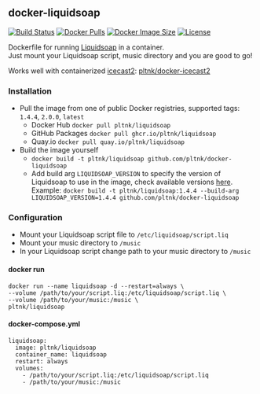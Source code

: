 ## docker-liquidsoap

[![Build Status](https://img.shields.io/github/actions/workflow/status/pltnk/docker-liquidsoap/docker-publish.yml?branch=main)](https://github.com/pltnk/docker-liquidsoap/actions/workflows/docker-publish.yml)
[![Docker Pulls](https://img.shields.io/docker/pulls/pltnk/liquidsoap)](https://hub.docker.com/r/pltnk/liquidsoap)
[![Docker Image Size](https://img.shields.io/docker/image-size/pltnk/liquidsoap/latest)](https://hub.docker.com/r/pltnk/liquidsoap)
[![License](https://img.shields.io/github/license/pltnk/docker-liquidsoap)](https://github.com/pltnk/docker-liquidsoap/blob/master/LICENSE)

Dockerfile for running [Liquidsoap](https://www.liquidsoap.info/) in a container. \
Just mount your Liquidsoap script, music directory and you are good to go!

Works well with containerized [icecast2](https://icecast.org/): [pltnk/docker-icecast2](https://github.com/pltnk/docker-icecast2)

### Installation
- Pull the image from one of public Docker registries, supported tags: `1.4.4`, `2.0.0`, `latest`
  - Docker Hub `docker pull pltnk/liquidsoap`
  - GitHub Packages `docker pull ghcr.io/pltnk/liquidsoap`
  - Quay.io `docker pull quay.io/pltnk/liquidsoap`
- Build the image yourself
  - `docker build -t pltnk/liquidsoap github.com/pltnk/docker-liquidsoap`
  - Add build arg `LIQUIDSOAP_VERSION` to specify the version of Liquidsoap to use in the image, check available versions [here](https://opam.ocaml.org/packages/liquidsoap/). \
  Example: `docker build -t pltnk/liquidsoap:1.4.4 --build-arg LIQUIDSOAP_VERSION=1.4.4 github.com/pltnk/docker-liquidsoap`

### Configuration
- Mount your Liquidsoap script file to `/etc/liquidsoap/script.liq`
- Mount your music directory to `/music`
- In your Liquidsoap script change path to your music directory to `/music`

#### docker run
```
docker run --name liquidsoap -d --restart=always \
--volume /path/to/your/script.liq:/etc/liquidsoap/script.liq \
--volume /path/to/your/music:/music \
pltnk/liquidsoap
```
#### docker-compose.yml
```
liquidsoap:
  image: pltnk/liquidsoap
  container_name: liquidsoap
  restart: always
  volumes:
    - /path/to/your/script.liq:/etc/liquidsoap/script.liq
    - /path/to/your/music:/music
```
